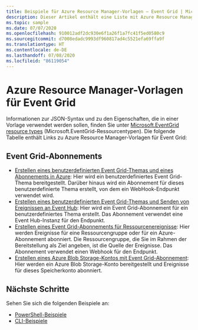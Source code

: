 ```yaml
---
title: Beispiele für Azure Resource Manager-Vorlagen – Event Grid | Microsoft-Dokumentation
description: Dieser Artikel enthält eine Liste mit Azure Resource Manager-Vorlagenbeispielen für Azure Event Grid auf GitHub.
ms.topic: sample
ms.date: 07/07/2020
ms.openlocfilehash: 910012adf2dc930e6f1a26f1a7fc41f5ed0580c9
ms.sourcegitcommit: d7008edadc9993df960817ad4c5521efa69ffa9f
ms.translationtype: HT
ms.contentlocale: de-DE
ms.lasthandoff: 07/08/2020
ms.locfileid: "86119054"
---
```

# <a name="azure-resource-manager-templates-for-event-grid"></a>Azure Resource Manager-Vorlagen für Event Grid

Informationen zur JSON-Syntax und zu den Eigenschaften, die in einer Vorlage verwendet werden sollen, finden Sie unter [Microsoft.EventGrid resource types](/azure/templates/microsoft.eventgrid/allversions) (Microsoft.EventGrid-Ressourcentypen). Die folgende Tabelle enthält Links zu Azure Resource Manager-Vorlagen für Event Grid:

## <a name="event-grid-subscriptions"></a>Event Grid-Abonnements
- [Erstellen eines benutzerdefinierten Event Grid-Themas und eines Abonnements in Azure](https://github.com/Azure/azure-quickstart-templates/tree/master/101-event-grid): Hier wird ein benutzerdefiniertes Event Grid-Thema bereitgestellt. Darüber hinaus wird ein Abonnement für dieses benutzerdefinierte Thema erstellt, von dem ein WebHook-Endpunkt verwendet wird. 
- [Erstellen eines benutzerdefinierten Event Grid-Themas und Senden von Ereignissen an Event Hub](https://github.com/Azure/azure-quickstart-templates/tree/master/101-event-grid-event-hubs-handler): Hier wird ein Event Grid-Abonnement für ein benutzerdefiniertes Thema erstellt. Das Abonnement verwendet eine Event Hub-Instanz für den Endpunkt. 
- [Erstellen eines Event Grid-Abonnements für Ressourcenereignisse](https://github.com/Azure/azure-quickstart-templates/tree/master/101-event-grid-resource-events-to-webhook): Hier werden Ereignisse für eine Ressourcengruppe oder für ein Azure-Abonnement abonniert. Die Ressourcengruppe, die Sie im Rahmen der Bereitstellung als Ziel angeben, ist die Quelle der Ereignisse. Das Abonnement verwendet einen Webhook für den Endpunkt. 
- [Erstellen eines Azure Blob Storage-Kontos mit Event Grid-Abonnement](https://github.com/Azure/azure-quickstart-templates/tree/master/101-event-grid-subscription-and-storage): Hier werden ein Azure Blob Storage-Konto bereitgestellt und Ereignisse für dieses Speicherkonto abonniert. 

## <a name="next-steps"></a>Nächste Schritte
Sehen Sie sich die folgenden Beispiele an:

- [PowerShell-Beispiele](powershell-samples.md)
- [CLI-Beispiele](cli-samples.md)
